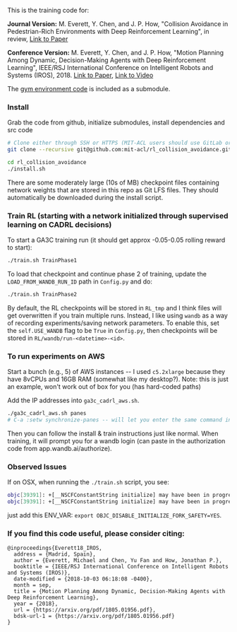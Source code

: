 This is the training code for:

**Journal Version:** M. Everett, Y. Chen, and J. P. How, "Collision Avoidance in Pedestrian-Rich Environments with Deep Reinforcement Learning", in review, [Link to Paper](https://arxiv.org/abs/1910.11689)

**Conference Version:** M. Everett, Y. Chen, and J. P. How, "Motion Planning Among Dynamic, Decision-Making Agents with Deep Reinforcement Learning", IEEE/RSJ International Conference on Intelligent Robots and Systems (IROS), 2018. [Link to Paper](https://arxiv.org/abs/1805.01956), [Link to Video](https://www.youtube.com/watch?v=XHoXkWLhwYQ)

The [gym environment code](https://github.com/mit-acl/gym-collision-avoidance) is included as a submodule.

### Install

Grab the code from github, initialize submodules, install dependencies and src code
```bash
# Clone either through SSH or HTTPS (MIT-ACL users should use GitLab origin)
git clone --recursive git@github.com:mit-acl/rl_collision_avoidance.git

cd rl_collision_avoidance
./install.sh
```

There are some moderately large (10s of MB) checkpoint files containing network weights that are stored in this repo as Git LFS files. They should automatically be downloaded during the install script. 

### Train RL (starting with a network initialized through supervised learning on CADRL decisions)

To start a GA3C training run (it should get approx -0.05-0.05 rolling reward to start):
```bash
./train.sh TrainPhase1
```

<!-- It should produce an output stream somewhat like this:
<img src="docs/_static/terminal_train_phase_1.gif" alt="Example output of terminal">
 -->

To load that checkpoint and continue phase 2 of training, update the `LOAD_FROM_WANDB_RUN_ID` path in `Config.py` and do:
```bash
./train.sh TrainPhase2
```

By default, the RL checkpoints will be stored in `RL_tmp` and I think files will get overwritten if you train multiple runs. Instead, I like using `wandb` as a way of recording experiments/saving network parameters. To enable this, set the `self.USE_WANDB` flag to be `True` in `Config.py`, then checkpoints will be stored in `RL/wandb/run-<datetime>-<id>`.

### To run experiments on AWS
Start a bunch (e.g., 5) of AWS instances -- I used `c5.2xlarge` because they have 8vCPUs and 16GB RAM (somewhat like my desktop?). Note: this is just an example, won't work out of box for you (has hard-coded paths)

Add the IP addresses into `ga3c_cadrl_aws.sh`.
```bash
./ga3c_cadrl_aws.sh panes
# C-a :setw synchronize-panes -- will let you enter the same command in each instance
```

Then you can follow the install & train instructions just like normal. When training, it will prompt you for a wandb login (can paste in the authorization code from app.wandb.ai/authorize).

### Observed Issues
If on OSX, when running the `./train.sh` script, you see:
```bash
objc[39391]: +[__NSCFConstantString initialize] may have been in progress in another thread when fork() was called.
objc[39391]: +[__NSCFConstantString initialize] may have been in progress in another thread when fork() was called. We cannot safely call it or ignore it in the fork() child process. Crashing instead. Set a breakpoint on objc_initializeAfterForkError to debug.
```
just add this ENV_VAR: `export OBJC_DISABLE_INITIALIZE_FORK_SAFETY=YES`.

### If you find this code useful, please consider citing:

```
@inproceedings{Everett18_IROS,
  address = {Madrid, Spain},
  author = {Everett, Michael and Chen, Yu Fan and How, Jonathan P.},
  booktitle = {IEEE/RSJ International Conference on Intelligent Robots and Systems (IROS)},
  date-modified = {2018-10-03 06:18:08 -0400},
  month = sep,
  title = {Motion Planning Among Dynamic, Decision-Making Agents with Deep Reinforcement Learning},
  year = {2018},
  url = {https://arxiv.org/pdf/1805.01956.pdf},
  bdsk-url-1 = {https://arxiv.org/pdf/1805.01956.pdf}
}
```